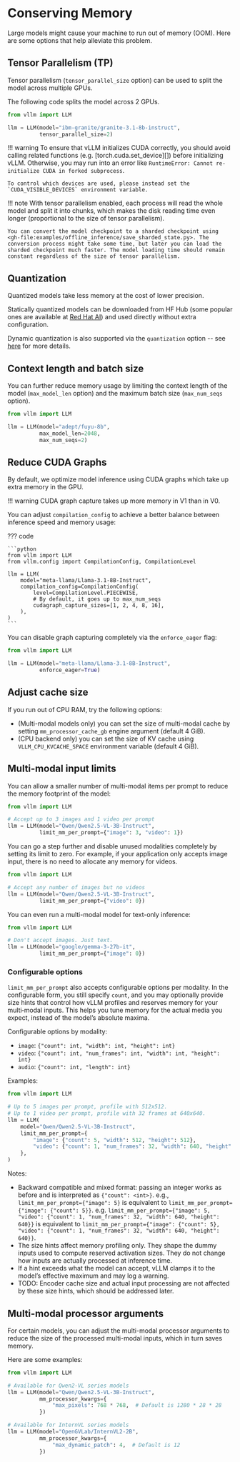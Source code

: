 # Conserving Memory

Large models might cause your machine to run out of memory (OOM). Here are some options that help alleviate this problem.

## Tensor Parallelism (TP)

Tensor parallelism (`tensor_parallel_size` option) can be used to split the model across multiple GPUs.

The following code splits the model across 2 GPUs.

```python
from vllm import LLM

llm = LLM(model="ibm-granite/granite-3.1-8b-instruct",
          tensor_parallel_size=2)
```

!!! warning
    To ensure that vLLM initializes CUDA correctly, you should avoid calling related functions (e.g. [torch.cuda.set_device][])
    before initializing vLLM. Otherwise, you may run into an error like `RuntimeError: Cannot re-initialize CUDA in forked subprocess`.

    To control which devices are used, please instead set the `CUDA_VISIBLE_DEVICES` environment variable.

!!! note
    With tensor parallelism enabled, each process will read the whole model and split it into chunks, which makes the disk reading time even longer (proportional to the size of tensor parallelism).

    You can convert the model checkpoint to a sharded checkpoint using <gh-file:examples/offline_inference/save_sharded_state.py>. The conversion process might take some time, but later you can load the sharded checkpoint much faster. The model loading time should remain constant regardless of the size of tensor parallelism.

## Quantization

Quantized models take less memory at the cost of lower precision.

Statically quantized models can be downloaded from HF Hub (some popular ones are available at [Red Hat AI](https://huggingface.co/RedHatAI))
and used directly without extra configuration.

Dynamic quantization is also supported via the `quantization` option -- see [here](../features/quantization/README.md) for more details.

## Context length and batch size

You can further reduce memory usage by limiting the context length of the model (`max_model_len` option)
and the maximum batch size (`max_num_seqs` option).

```python
from vllm import LLM

llm = LLM(model="adept/fuyu-8b",
          max_model_len=2048,
          max_num_seqs=2)
```

## Reduce CUDA Graphs

By default, we optimize model inference using CUDA graphs which take up extra memory in the GPU.

!!! warning
    CUDA graph capture takes up more memory in V1 than in V0.

You can adjust `compilation_config` to achieve a better balance between inference speed and memory usage:

??? code

    ```python
    from vllm import LLM
    from vllm.config import CompilationConfig, CompilationLevel

    llm = LLM(
        model="meta-llama/Llama-3.1-8B-Instruct",
        compilation_config=CompilationConfig(
            level=CompilationLevel.PIECEWISE,
            # By default, it goes up to max_num_seqs
            cudagraph_capture_sizes=[1, 2, 4, 8, 16],
        ),
    )
    ```

You can disable graph capturing completely via the `enforce_eager` flag:

```python
from vllm import LLM

llm = LLM(model="meta-llama/Llama-3.1-8B-Instruct",
          enforce_eager=True)
```

## Adjust cache size

If you run out of CPU RAM, try the following options:

- (Multi-modal models only) you can set the size of multi-modal cache by setting `mm_processor_cache_gb` engine argument (default 4 GiB).
- (CPU backend only) you can set the size of KV cache using `VLLM_CPU_KVCACHE_SPACE` environment variable (default 4 GiB).

## Multi-modal input limits

You can allow a smaller number of multi-modal items per prompt to reduce the memory footprint of the model:

```python
from vllm import LLM

# Accept up to 3 images and 1 video per prompt
llm = LLM(model="Qwen/Qwen2.5-VL-3B-Instruct",
          limit_mm_per_prompt={"image": 3, "video": 1})
```

You can go a step further and disable unused modalities completely by setting its limit to zero.
For example, if your application only accepts image input, there is no need to allocate any memory for videos.

```python
from vllm import LLM

# Accept any number of images but no videos
llm = LLM(model="Qwen/Qwen2.5-VL-3B-Instruct",
          limit_mm_per_prompt={"video": 0})
```

You can even run a multi-modal model for text-only inference:

```python
from vllm import LLM

# Don't accept images. Just text.
llm = LLM(model="google/gemma-3-27b-it",
          limit_mm_per_prompt={"image": 0})
```

### Configurable options

`limit_mm_per_prompt` also accepts configurable options per modality. In the configurable form, you still specify `count`, and you may optionally provide size hints that control how vLLM profiles and reserves memory for your multi‑modal inputs. This helps you tune memory for the actual media you expect, instead of the model’s absolute maxima.

Configurable options by modality:

- `image`: `{"count": int, "width": int, "height": int}`
- `video`: `{"count": int, "num_frames": int, "width": int, "height": int}`
- `audio`: `{"count": int, "length": int}`

Examples:

```python
from vllm import LLM

# Up to 5 images per prompt, profile with 512x512.
# Up to 1 video per prompt, profile with 32 frames at 640x640.
llm = LLM(
    model="Qwen/Qwen2.5-VL-3B-Instruct",
    limit_mm_per_prompt={
        "image": {"count": 5, "width": 512, "height": 512},
        "video": {"count": 1, "num_frames": 32, "width": 640, "height": 640},
    },
)
```

Notes:

- Backward compatible and mixed format: passing an integer works as before and is interpreted as `{"count": <int>}`.
  e.g., `limit_mm_per_prompt={"image": 5}` is equivalent to `limit_mm_per_prompt={"image": {"count": 5}}`.
  e.g. `limit_mm_per_prompt={"image": 5, "video": {"count": 1, "num_frames": 32, "width": 640, "height": 640}}` is equivalent to `limit_mm_per_prompt={"image": {"count": 5}, "video": {"count": 1, "num_frames": 32, "width": 640, "height": 640}}`.
- The size hints affect memory profiling only. They shape the dummy inputs
  used to compute reserved activation sizes. They do not change how
  inputs are actually processed at inference time.
- If a hint exceeds what the model can accept, vLLM clamps it to the model’s
  effective maximum and may log a warning.
- TODO: Encoder cache size and actual input processing are not affected by these size hints, which should be addressed later.

## Multi-modal processor arguments

For certain models, you can adjust the multi-modal processor arguments to
reduce the size of the processed multi-modal inputs, which in turn saves memory.

Here are some examples:

```python
from vllm import LLM

# Available for Qwen2-VL series models
llm = LLM(model="Qwen/Qwen2.5-VL-3B-Instruct",
          mm_processor_kwargs={
              "max_pixels": 768 * 768,  # Default is 1280 * 28 * 28
          })

# Available for InternVL series models
llm = LLM(model="OpenGVLab/InternVL2-2B",
          mm_processor_kwargs={
              "max_dynamic_patch": 4,  # Default is 12
          })
```
